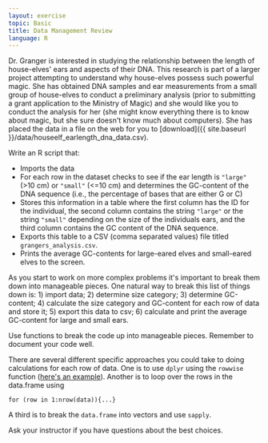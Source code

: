 ```yaml
---
layout: exercise
topic: Basic
title: Data Management Review
language: R
---
```


Dr. Granger is interested in studying the relationship between the
length of house-elves' ears and aspects of their DNA. This research is
part of a larger project attempting to understand why house-elves
possess such powerful magic. She has obtained DNA samples and ear
measurements from a small group of house-elves to conduct a preliminary
analysis (prior to submitting a grant application to the Ministry of
Magic) and she would like you to conduct the analysis for her (she might
know everything there is to know about magic, but she sure doesn't know
much about computers). She has placed the data in a file on the web for
you to [download]({{ site.baseurl }}/data/houseelf_earlength_dna_data.csv).

Write an R script that:

*  Imports the data
*  For each row in the dataset checks to see if the ear length is `"large"` (>10
   cm) or `"small"` (<=10 cm) and determines the GC-content of the DNA sequence
   (i.e., the percentage of bases that are either G or C)
*  Stores this information in a table where the first column has the ID for the
   individual, the second column contains the string `"large"` or the string
   `"small"` depending on the size of the individuals ears, and the third column
   contains the GC content of the DNA sequence.
*  Exports this table to a CSV (comma separated values) file titled
   `grangers_analysis.csv`.
*  Prints the average GC-contents for large-eared elves and small-eared elves to
   the screen.

As you start to work on more complex problems it's important to break them down
into manageable pieces. One natural way to break this list of things down is: 1)
import data; 2) determine size category; 3) determine GC-content; 4) calculate
the size category and GC-content for each row of data and store it; 5) export
this data to csv; 6) calculate and print the average GC-content for large and
small ears.

Use functions to break the code up into manageable pieces. Remember to document
your code well.

There are several different specific approaches you could take to doing
calculations for each row of data. One is to use `dplyr` using the `rowwise`
function
([here's an example](http://www.expressivecode.org/2014/12/17/mutating-using-functions-in-dplyr/)).
Another is to loop over the rows in the data.frame using

`for (row in 1:nrow(data)){...}`

A third is to break the `data.frame` into vectors and use `sapply`.

Ask your instructor if you have questions about the best choices.
